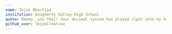 ```yaml
---
name: Tejas Bhartiya
institution: Dougherty Valley High School
quote: Dewey, you fool! Your decimal system has played right into my hands!
github_user: TejasCreative
---
```

